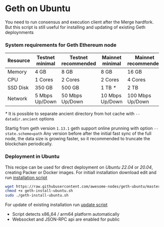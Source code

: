 # Geth on Ubuntu

You need to run consensus and execution client after the Merge hardfork. But this script is still useful for installing and updating of existing Geth deploynments

### System requirements for Geth Ethereum node

| Resource | Testnet minimal  | Testnet recommended | Mainnet minimal  | Mainnet recommended |
|----------|------------------|---------------------|------------------|---------------------|
| Memory   | 4 GB             | 8 GB                | 8 GB             | 16 GB               |
| CPU      | 1 Cores          | 2 Cores             | 2 Cores          | 4 Cores             |
| SSD Disk | 350 GB           | 500 GB              | 1 TB _*_         | 2 TB                |
| Network  | 5 Mbps Up/Down   | 50 Mbps Up/Down     | 10  Mbps Up/Down | 100 Mbps Up/Down    |

_*_ It is possible to separate ancient directory from hot cache with `--datadir.ancient` options

Startig from geth version `1.13.1` geth support online prunning with option `--state.scheme=path`
Any version before after the initial fast sync of the full node, the data size is growing faster, so it recommended to truncate the blockchain periodically.

### Deployment in Ubuntu
This recipe can be used for direct deployment on *Ubuntu 22.04* or *20.04*, creating Packer or Docker images.
For initiall installation download edit and run [installation script](geth-ubuntu/geth-install-ubuntu.sh)

```bash
wget https://raw.githubusercontent.com/awesome-nodes/geth-ubuntu/master/geth-install-ubuntu.sh
chmod +x geth-install-ubuntu.sh
sudo ./geth-install-ubuntu.sh
```

For update of existing installation run [update script](geth-ubuntu/geth.sh)

- Script detects x86_64 / arm64 platform automatically
- Websocket and JSON-RPC api are enabled for public
